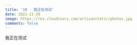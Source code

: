 ```yaml
---
title: '10 - 我正在测试'
date: 2021-11-28
image: https://res.cloudinary.com/artisanstatic/photos.jpg
comments: false
---
```

我正在测试
